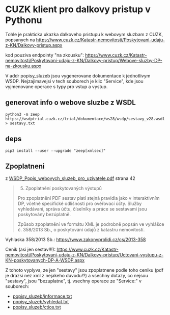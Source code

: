 # CUZK klient pro dalkovy pristup v Pythonu

Tohle je prakticka ukazka dalkoveho pristupu k webovym sluzbam z CUZK, popsanych na
https://www.cuzk.cz/Katastr-nemovitosti/Poskytovani-udaju-z-KN/Dalkovy-pristup.aspx

kod pouziva endpointy "na zkousku":
https://www.cuzk.cz/Katastr-nemovitosti/Poskytovani-udaju-z-KN/Dalkovy-pristup/Webove-sluzby-DP-na-zkousku.aspx

V addr popisy_sluzeb jsou vygenerovane dokumentace k jednotlivym WSDP. Nejzajimavejsi v tech souborech je klic "Service", kde jsou vyjmenovane operace s typy pro vstup a vystup.

## generovat info o webove sluzbe z WSDL

`python3 -m zeep https://wsdptrial.cuzk.cz/trial/dokumentace/ws28/wsdp/sestavy_v28.wsdl > sestavy.txt`

## deps

`pip3 install --user --upgrade "zeep[xmlsec]"`

## Zpoplatneni

z [WSDP_Popis_webovych_sluzeb_pro_uzivatele.pdf](WSDP_Popis_webovych_sluzeb_pro_uzivatele.pdf) strana 42

> 5. Zpoplatnění poskytovaných výstupů
>
> Pro zpoplatnění PDF sestav platí stejná pravidla jako v interaktivním DP, včetně specifické odlišnosti pro
> ověřovací účty. Služby vyhledávaní, správa účtu, číselníky a práce se sestavami jsou poskytovány
> bezúplatně.
>
> Způsob zpoplatnění ve formátu XML je podrobně popsán ve vyhlášce č. 358/2013 Sb., o poskytování údajů
> z katastru nemovitostí.

Vyhlaska 358/2013 Sb.: https://www.zakonyprolidi.cz/cs/2013-358

Cenik (asi jen sestav!!!): https://www.cuzk.cz/Katastr-nemovitosti/Poskytovani-udaju-z-KN/Dalkovy-pristup/Uctovani-vystupu-z-KN-poskytovanych-DP-A-WSDP.aspx

Z tohoto vyplyva, ze jen "sestavy" jsou zpoplatnene podle toho ceniku (pdf je drazsi nez xml z nejakeho duvodu!?) a vsechny dotazy, co nejsou "sestavy", jsou "bezuplatne", tj. vsechny operace ze "Service:" v souborech:

* [popisy_sluzeb/informace.txt](popisy_sluzeb/informace.txt)
* [popisy_sluzeb/vyhledat.txt](popisy_sluzeb/vyhledat.txt)
* [popisy_sluzeb/ctios.txt](popisy_sluzeb/ctios.txt)


